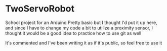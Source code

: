 # TwoServoRobot
School project for an Arduino
Pretty basic but I thought I'd put it up here,
and since I have to change my code a bit to utilize a proximity sensor, I thought it would be a good idea to practice how to use git as well

It's commented and I've been writing it as if it's public, so feel free to use it
